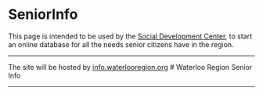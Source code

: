 # SeniorInfo


This page is intended to be used by the [Social Development Center](https://www.waterlooregion.org), to start an online database for all the needs senior citizens have in the region.
___ 
 
  The site will be hosted by [info.waterlooregion.org](https://www.info.waterlooregion.org)		 # Waterloo Region Senior Info
 ___
